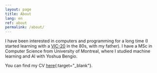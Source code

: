 ```yaml
---
layout: page
title: About
lang: en
ref: about
permalink: /about/
---
```


I have been interested in computers and programming for a long time (I
started learning with a
[VIC-20](https://en.wikipedia.org/wiki/Commodore_VIC-20) in the 80s,
with my father). I have a MSc in Computer Science from University of
Montreal, where I studied machine learning and AI with Yoshua Bengio.

You can find my CV
[here](/assets/docs/christian_jauvin_cv_en.pdf){:target="_blank"}.
